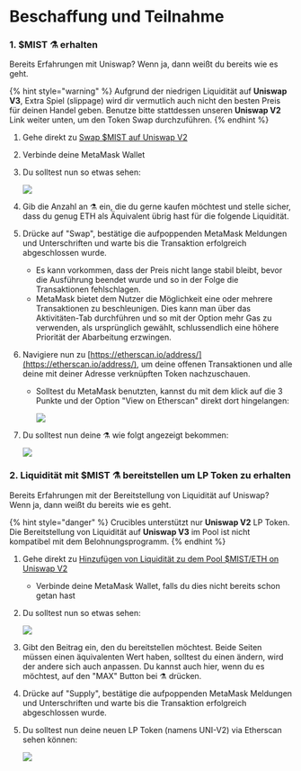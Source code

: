 # Beschaffung und Teilnahme

### 1. $MIST ⚗️ erhalten

Bereits Erfahrungen mit Uniswap? Wenn ja, dann weißt du bereits wie es geht.

{% hint style="warning" %}
Aufgrund der niedrigen Liquidität auf **Uniswap V3**, Extra Spiel \(slippage\) wird dir vermutlich auch nicht den besten Preis für deinen Handel geben. Benutze bitte stattdessen unseren **Uniswap V2** Link weiter unten, um den Token Swap durchzuführen.
{% endhint %}

1. Gehe direkt zu [Swap $MIST auf Uniswap V2](https://app.uniswap.org/#/swap?outputCurrency=0x88acdd2a6425c3faae4bc9650fd7e27e0bebb7ab&use=V2)
2. Verbinde deine MetaMask Wallet
3. Du solltest nun so etwas sehen:

    ![](https://i.imgur.com/5rzgvpf.png)

4. Gib die Anzahl an ⚗️ ein, die du gerne kaufen möchtest und stelle sicher, dass du genug ETH als Äquivalent übrig hast für die folgende Liquidität.
5. Drücke auf "Swap", bestätige die aufpoppenden MetaMask Meldungen und Unterschriften und warte bis die Transaktion erfolgreich abgeschlossen wurde.
   * Es kann vorkommen, dass der Preis nicht lange stabil bleibt, bevor die Ausführung beendet wurde und so in der Folge die Transaktionen fehlschlagen.
   * MetaMask bietet dem Nutzer die Möglichkeit eine oder mehrere Transaktionen zu beschleunigen. Dies kann man über das Aktivitäten-Tab durchführen und so mit der Option mehr Gas zu verwenden, als ursprünglich gewählt, schlussendlich eine höhere Priorität der Abarbeitung erzwingen.
6. Navigiere nun zu [https://etherscan.io/address/](https://etherscan.io/address/), um deine offenen Transaktionen und alle deine mit deiner Adresse verknüpften Token nachzuschauen.
   * Solltest du MetaMask benutzten, kannst du mit dem klick auf die 3 Punkte und der Option "View on Etherscan" direkt dort hingelangen:

     ![](https://i.imgur.com/jdzodQP.png)
7. Du solltest nun deine ⚗️ wie folgt angezeigt bekommen:

    ![](https://i.imgur.com/bF9wsrg.png)

### 2. Liquidität mit $MIST ⚗️ bereitstellen um LP Token zu erhalten

Bereits Erfahrungen mit der Bereitstellung von Liquidität auf Uniswap? Wenn ja, dann weißt du bereits wie es geht.

{% hint style="danger" %}
Crucibles unterstützt nur **Uniswap V2** LP Token.   
Die Bereitstellung von Liquidität auf **Uniswap V3** im Pool ist nicht kompatibel mit dem Belohnungsprogramm.
{% endhint %}

1. Gehe direkt zu [Hinzufügen von Liquidität zu dem Pool $MIST/ETH on Uniswap V2](https://app.uniswap.org/#/add/v2/0x88acdd2a6425c3faae4bc9650fd7e27e0bebb7ab/ETH)
   * Verbinde deine MetaMask Wallet, falls du dies nicht bereits schon getan hast
2. Du solltest nun so etwas sehen:

    ![](https://i.imgur.com/7paIEyF.png)

3. Gibt den Beitrag ein, den du bereitstellen möchtest. Beide Seiten müssen einen äquivalenten Wert haben, solltest du einen ändern, wird der andere sich auch anpassen. Du kannst auch hier, wenn du es möchtest, auf den "MAX" Button bei ⚗️ drücken.
4. Drücke auf "Supply", bestätige die aufpoppenden MetaMask Meldungen und Unterschriften und warte bis die Transaktion erfolgreich abgeschlossen wurde.
5. Du solltest nun deine neuen LP Token \(namens UNI-V2\) via Etherscan sehen können:

    ![](https://i.imgur.com/6hAoHGw.png)

## 

